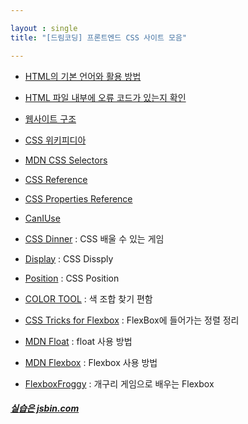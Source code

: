 ```yaml
---

layout : single
title: "[드림코딩] 프론트엔드 CSS 사이트 모음"

---
```

* [HTML의 기본 언어와 활용 방법](https://developer.mozilla.org/en-US/docs/Web/HTML/ELEMENT "developer link")
* [HTML 파일 내부에 오류 코드가 있는지 확인](https://validator.w3.org/#validate_by_upload)
* [웹사이트 구조](https://developer.mozilla.org/en-US/docs/Learn/HTML/Introduction_to_HTML/Document_and_website_structure)   

* [CSS 위키피디아](https://en.wikipedia.org/wiki/CSS)
* [MDN CSS Selectors](https://developer.mozilla.org/en-US/docs/Web/CSS/CSS_Selectors)
* [CSS Reference](https://developer.mozilla.org/en-US/docs/Web/CSS/Reference)
* [CSS Properties Reference](https://developer.mozilla.org/en-US/docs/Web/CSS/CSS_Properties_Reference)   
     
* [CanIUse](https://caniuse.com/)
* [CSS Dinner](https://flukeout.github.io/) : CSS 배울 수 있는 게임
* [Display](https://developer.mozilla.org/en-US/docs/Web/CSS/display) : CSS Dissply
* [Position](https://developer.mozilla.org/en-US/docs/Web/CSS/position) : CSS Position   
        
* [COLOR TOOL](https://material.io/resources/color/#!/?view.left=0&view.right=0&primary.color=607D8B) : 색 조합 찾기 편함   
* [CSS Tricks for Flexbox](https://css-tricks.com/snippets/css/a-guide-to-flexbox/) : FlexBox에 들어가는 정렬 정리   
* [MDN Float](https://developer.mozilla.org/en-US/docs/Web/CSS/float) : float 사용 방법   
* [MDN Flexbox](https://developer.mozilla.org/en-US/docs/Web/CSS/CSS_Flexible_Box_Layout/Basic_Concepts_of_Flexbox) : Flexbox 사용 방법   
* [FlexboxFroggy](https://flexboxfroggy.com/#ko) : 개구리 게임으로 배우는 Flexbox
    
##### [실습은 jsbin.com](www.jsbin.com)
